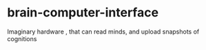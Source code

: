 # brain-computer-interface
Imaginary hardware , that can read minds, and upload snapshots of cognitions
